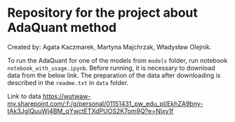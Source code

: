 # Repository for the project about AdaQuant method

Created by: Agata Kaczmarek, Martyna Majchrzak, Władysław Olejnik.

To run the AdaQuant for one of the models from `models` folder, run notebook `notebook_with_usage.ipynb`. Before running, it is necessary to download data from the below link. The preparation of the data after downloading is described in the `readme.txt` in `data` folder.


Link to data https://wutwaw-my.sharepoint.com/:f:/g/personal/01151431_pw_edu_pl/EkhZA9bny-tAk3JgIQuuWj4BM_qYwctETXdPUOS2K7om9Q?e=Nlxy1f
